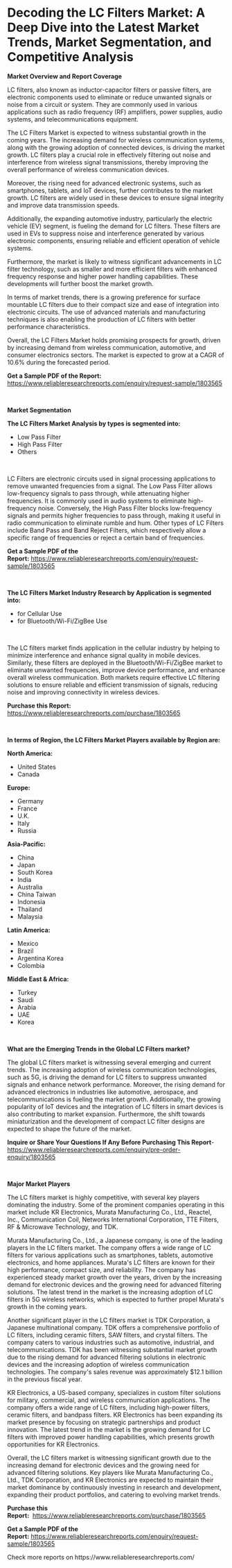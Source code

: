 <p><h1>Decoding the LC Filters Market: A Deep Dive into the Latest Market Trends, Market Segmentation, and Competitive Analysis</h1></p><p><strong>Market Overview and Report Coverage</strong></p>
<p><p>LC filters, also known as inductor-capacitor filters or passive filters, are electronic components used to eliminate or reduce unwanted signals or noise from a circuit or system. They are commonly used in various applications such as radio frequency (RF) amplifiers, power supplies, audio systems, and telecommunications equipment.</p><p>The LC Filters Market is expected to witness substantial growth in the coming years. The increasing demand for wireless communication systems, along with the growing adoption of connected devices, is driving the market growth. LC filters play a crucial role in effectively filtering out noise and interference from wireless signal transmissions, thereby improving the overall performance of wireless communication devices.</p><p>Moreover, the rising need for advanced electronic systems, such as smartphones, tablets, and IoT devices, further contributes to the market growth. LC filters are widely used in these devices to ensure signal integrity and improve data transmission speeds.</p><p>Additionally, the expanding automotive industry, particularly the electric vehicle (EV) segment, is fueling the demand for LC filters. These filters are used in EVs to suppress noise and interference generated by various electronic components, ensuring reliable and efficient operation of vehicle systems.</p><p>Furthermore, the market is likely to witness significant advancements in LC filter technology, such as smaller and more efficient filters with enhanced frequency response and higher power handling capabilities. These developments will further boost the market growth.</p><p>In terms of market trends, there is a growing preference for surface mountable LC filters due to their compact size and ease of integration into electronic circuits. The use of advanced materials and manufacturing techniques is also enabling the production of LC filters with better performance characteristics.</p><p>Overall, the LC Filters Market holds promising prospects for growth, driven by increasing demand from wireless communication, automotive, and consumer electronics sectors. The market is expected to grow at a CAGR of 10.6% during the forecasted period.</p></p>
<p><strong>Get a Sample PDF of the Report:</strong> <a href="https://www.reliableresearchreports.com/enquiry/request-sample/1803565">https://www.reliableresearchreports.com/enquiry/request-sample/1803565</a></p>
<p>&nbsp;</p>
<p><strong>Market Segmentation</strong></p>
<p><strong>The LC Filters Market Analysis by types is segmented into:</strong></p>
<p><ul><li>Low Pass Filter</li><li>High Pass Filter</li><li>Others</li></ul></p>
<p>&nbsp;</p>
<p><p>LC Filters are electronic circuits used in signal processing applications to remove unwanted frequencies from a signal. The Low Pass Filter allows low-frequency signals to pass through, while attenuating higher frequencies. It is commonly used in audio systems to eliminate high-frequency noise. Conversely, the High Pass Filter blocks low-frequency signals and permits higher frequencies to pass through, making it useful in radio communication to eliminate rumble and hum. Other types of LC Filters include Band Pass and Band Reject Filters, which respectively allow a specific range of frequencies or reject a certain band of frequencies.</p></p>
<p><strong>Get a Sample PDF of the Report:</strong>&nbsp;<a href="https://www.reliableresearchreports.com/enquiry/request-sample/1803565">https://www.reliableresearchreports.com/enquiry/request-sample/1803565</a></p>
<p>&nbsp;</p>
<p><strong>The LC Filters Market Industry Research by Application is segmented into:</strong></p>
<p><ul><li>for Cellular Use</li><li>for Bluetooth/Wi-Fi/ZigBee Use</li></ul></p>
<p>&nbsp;</p>
<p><p>The LC filters market finds application in the cellular industry by helping to minimize interference and enhance signal quality in mobile devices. Similarly, these filters are deployed in the Bluetooth/Wi-Fi/ZigBee market to eliminate unwanted frequencies, improve device performance, and enhance overall wireless communication. Both markets require effective LC filtering solutions to ensure reliable and efficient transmission of signals, reducing noise and improving connectivity in wireless devices.</p></p>
<p><strong>Purchase this Report:</strong>&nbsp; <a href="https://www.reliableresearchreports.com/purchase/1803565">https://www.reliableresearchreports.com/purchase/1803565</a></p>
<p>&nbsp;</p>
<p><strong>In terms of Region, the LC Filters Market Players available by Region are:</strong></p>
<p>
    <p> <strong> North America: </strong>
        <ul>
            <li>United States</li>
            <li>Canada</li>
        </ul>
        </p> 
    <p> <strong> Europe: </strong>
        <ul>
            <li>Germany</li>
            <li>France</li>
            <li>U.K.</li>
            <li>Italy</li>
            <li>Russia</li>
        </ul>
        </p> 
    <p> <strong> Asia-Pacific: </strong>
        <ul>
            <li>China</li>
            <li>Japan</li>
            <li>South Korea</li>
            <li>India</li>
            <li>Australia</li>
            <li>China Taiwan</li>
            <li>Indonesia</li>
            <li>Thailand</li>
            <li>Malaysia</li>
        </ul>
        </p> 
    <p> <strong> Latin America: </strong>
        <ul>
            <li>Mexico</li>
            <li>Brazil</li>
            <li>Argentina Korea</li>
            <li>Colombia</li>
        </ul>
        </p> 
    <p> <strong> Middle East & Africa: </strong>
        <ul>
            <li>Turkey</li>
            <li>Saudi</li>
            <li>Arabia</li>
            <li>UAE</li>
            <li>Korea</li>
        </ul>
    </p>
    </p>
<p>&nbsp;</p>
<p><strong>What are the Emerging Trends in the Global LC Filters market?</strong></p>
<p><p>The global LC filters market is witnessing several emerging and current trends. The increasing adoption of wireless communication technologies, such as 5G, is driving the demand for LC filters to suppress unwanted signals and enhance network performance. Moreover, the rising demand for advanced electronics in industries like automotive, aerospace, and telecommunications is fueling the market growth. Additionally, the growing popularity of IoT devices and the integration of LC filters in smart devices is also contributing to market expansion. Furthermore, the shift towards miniaturization and the development of compact LC filter designs are expected to shape the future of the market.</p></p>
<p><strong>Inquire or Share Your Questions If Any Before Purchasing This Report</strong>- <a href="https://www.reliableresearchreports.com/enquiry/pre-order-enquiry/1803565">https://www.reliableresearchreports.com/enquiry/pre-order-enquiry/1803565</a></p>
<p>&nbsp;</p>
<p><strong>Major Market Players</strong></p>
<p><p>The LC filters market is highly competitive, with several key players dominating the industry. Some of the prominent companies operating in this market include KR Electronics, Murata Manufacturing Co., Ltd., Reactel, Inc., Communication Coil, Networks International Corporation, TTE Filters, RF & Microwave Technology, and TDK.</p><p>Murata Manufacturing Co., Ltd., a Japanese company, is one of the leading players in the LC filters market. The company offers a wide range of LC filters for various applications such as smartphones, tablets, automotive electronics, and home appliances. Murata's LC filters are known for their high performance, compact size, and reliability. The company has experienced steady market growth over the years, driven by the increasing demand for electronic devices and the growing need for advanced filtering solutions. The latest trend in the market is the increasing adoption of LC filters in 5G wireless networks, which is expected to further propel Murata's growth in the coming years.</p><p>Another significant player in the LC filters market is TDK Corporation, a Japanese multinational company. TDK offers a comprehensive portfolio of LC filters, including ceramic filters, SAW filters, and crystal filters. The company caters to various industries such as automotive, industrial, and telecommunications. TDK has been witnessing substantial market growth due to the rising demand for advanced filtering solutions in electronic devices and the increasing adoption of wireless communication technologies. The company's sales revenue was approximately $12.1 billion in the previous fiscal year.</p><p>KR Electronics, a US-based company, specializes in custom filter solutions for military, commercial, and wireless communication applications. The company offers a wide range of LC filters, including high-power filters, ceramic filters, and bandpass filters. KR Electronics has been expanding its market presence by focusing on strategic partnerships and product innovation. The latest trend in the market is the growing demand for LC filters with improved power handling capabilities, which presents growth opportunities for KR Electronics.</p><p>Overall, the LC filters market is witnessing significant growth due to the increasing demand for electronic devices and the growing need for advanced filtering solutions. Key players like Murata Manufacturing Co., Ltd., TDK Corporation, and KR Electronics are expected to maintain their market dominance by continuously investing in research and development, expanding their product portfolios, and catering to evolving market trends.</p></p>
<p><strong>Purchase this Report:</strong>&nbsp;&nbsp;<a href="https://www.reliableresearchreports.com/purchase/1803565">https://www.reliableresearchreports.com/purchase/1803565</a></p>
<p></p>
<p><strong>Get a Sample PDF of the Report:</strong>&nbsp;<a href="https://www.reliableresearchreports.com/enquiry/request-sample/1803565">https://www.reliableresearchreports.com/enquiry/request-sample/1803565</a></p>
<p>Check more reports on https://www.reliableresearchreports.com/</p>